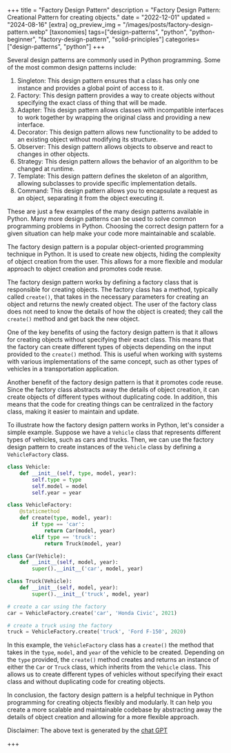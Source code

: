 +++
title = "Factory Design Pattern"
description = "Factory Design Pattern: Creational Pattern for creating objects."
date = "2022-12-01"
updated = "2024-08-16"
[extra]
og_preview_img = "/images/posts/factory-design-pattern.webp"
[taxonomies]
tags=["design-patterns", "python", "python-beginner", "factory-design-pattern", "solid-principles"]
categories=["design-patterns", "python"]
+++

Several design patterns are commonly used in Python programming. Some of the most common design patterns include:

1. Singleton: This design pattern ensures that a class has only one instance and provides a global point of access to it.
2. Factory: This design pattern provides a way to create objects without specifying the exact class of thing that will be made.
3. Adapter: This design pattern allows classes with incompatible interfaces to work together by wrapping the original class and providing a new interface.
4. Decorator: This design pattern allows new functionality to be added to an existing object without modifying its structure.
5. Observer: This design pattern allows objects to observe and react to changes in other objects.
6. Strategy: This design pattern allows the behavior of an algorithm to be changed at runtime.
7. Template: This design pattern defines the skeleton of an algorithm, allowing subclasses to provide specific implementation details.
8. Command: This design pattern allows you to encapsulate a request as an object, separating it from the object executing it.

These are just a few examples of the many design patterns available in Python. Many more design patterns can be used to solve common programming problems in Python. Choosing the correct design pattern for a given situation can help make your code more maintainable and scalable.

The factory design pattern is a popular object-oriented programming technique in Python. It is used to create new objects, hiding the complexity of object creation from the user. This allows for a more flexible and modular approach to object creation and promotes code reuse.

The factory design pattern works by defining a factory class that is responsible for creating objects. The factory class has a method, typically called `create()`, that takes in the necessary parameters for creating an object and returns the newly created object. The user of the factory class does not need to know the details of how the object is created; they call the `create()` method and get back the new object.

One of the key benefits of using the factory design pattern is that it allows for creating objects without specifying their exact class. This means that the factory can create different types of objects depending on the input provided to the `create()` method. This is useful when working with systems with various implementations of the same concept, such as other types of vehicles in a transportation application.

Another benefit of the factory design pattern is that it promotes code reuse. Since the factory class abstracts away the details of object creation, it can create objects of different types without duplicating code. In addition, this means that the code for creating things can be centralized in the factory class, making it easier to maintain and update.

To illustrate how the factory design pattern works in Python, let's consider a simple example. Suppose we have a `Vehicle` class that represents different types of vehicles, such as cars and trucks. Then, we can use the factory design pattern to create instances of the `Vehicle` class by defining a `VehicleFactory` class.

```python
class Vehicle:
    def __init__(self, type, model, year):
        self.type = type
        self.model = model
        self.year = year

class VehicleFactory:
    @staticmethod
    def create(type, model, year):
        if type == 'car':
            return Car(model, year)
        elif type == 'truck':
            return Truck(model, year)

class Car(Vehicle):
    def __init__(self, model, year):
        super().__init__('car', model, year)

class Truck(Vehicle):
    def __init__(self, model, year):
        super().__init__('truck', model, year)

# create a car using the factory
car = VehicleFactory.create('car', 'Honda Civic', 2021)

# create a truck using the factory
truck = VehicleFactory.create('truck', 'Ford F-150', 2020)
```

In this example, the `VehicleFactory` class has a `create()` the method that takes in the `type`, `model`, and `year` of the vehicle to be created. Depending on the `type` provided, the `create()` method creates and returns an instance of either the `Car` or `Truck` class, which inherits from the `Vehicle` class. This allows us to create different types of vehicles without specifying their exact class and without duplicating code for creating objects.

In conclusion, the factory design pattern is a helpful technique in Python programming for creating objects flexibly and modularly. It can help you create a more scalable and maintainable codebase by abstracting away the details of object creation and allowing for a more flexible approach.

Disclaimer: The above text is generated by the [chat GPT](https://chat.openai.com/chat)

+++
